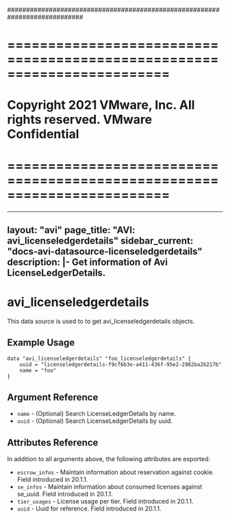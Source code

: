 ############################################################################
# ========================================================================
# Copyright 2021 VMware, Inc.  All rights reserved. VMware Confidential
# ========================================================================
###

<!--
    Copyright 2021 VMware, Inc.
    SPDX-License-Identifier: Mozilla Public License 2.0
-->
---
layout: "avi"
page_title: "AVI: avi_licenseledgerdetails"
sidebar_current: "docs-avi-datasource-licenseledgerdetails"
description: |-
  Get information of Avi LicenseLedgerDetails.
---

# avi_licenseledgerdetails

This data source is used to to get avi_licenseledgerdetails objects.

## Example Usage

```hcl
data "avi_licenseledgerdetails" "foo_licenseledgerdetails" {
    uuid = "licenseledgerdetails-f9cf6b3e-a411-436f-95e2-2982ba2b217b"
    name = "foo"
}
```

## Argument Reference

* `name` - (Optional) Search LicenseLedgerDetails by name.
* `uuid` - (Optional) Search LicenseLedgerDetails by uuid.

## Attributes Reference

In addition to all arguments above, the following attributes are exported:

* `escrow_infos` - Maintain information about reservation against cookie. Field introduced in 20.1.1.
* `se_infos` - Maintain information about consumed licenses against se_uuid. Field introduced in 20.1.1.
* `tier_usages` - License usage per tier. Field introduced in 20.1.1.
* `uuid` - Uuid for reference. Field introduced in 20.1.1.

